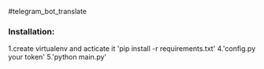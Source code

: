 #telegram_bot_translate

### Installation:
1.create virtualenv and acticate it
'pip install -r requirements.txt'
4.'config.py your token'
5.'python main.py'
